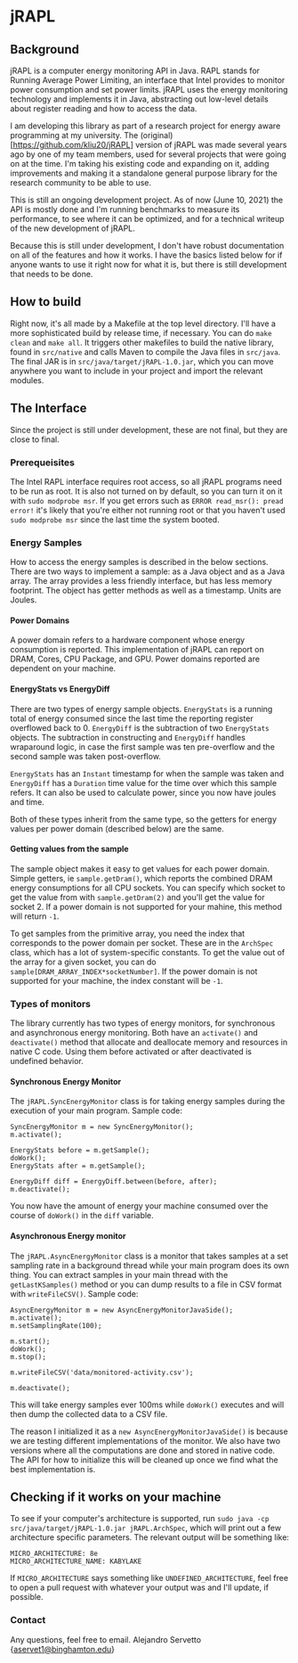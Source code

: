 # jRAPL

## Background
jRAPL is a computer energy monitoring API in Java. RAPL stands for Running Average Power Limiting, an interface that Intel provides to monitor power consumption
and set power limits. jRAPL uses the energy monitoring technology and implements it in Java, abstracting out low-level details about register reading and how to
access the data.

I am developing this library as part of a research project for energy aware programming at my university. The (original)[https://github.com/kliu20/jRAPL]
version of jRAPL was made several years ago by one of my team members, used for several projects that were going on at the time. I'm taking his existing
code and expanding on it, adding improvements and making it a standalone general purpose library for the research community to be able to use.

This is still an ongoing development project. As of now (June 10, 2021) the API is mostly done and I'm running benchmarks to measure its performance, to
see where it can be optimized, and for a technical writeup of the new development of jRAPL.

Because this is still under development, I don't have robust documentation on all of the features and how it works. I have the basics listed below for if
anyone wants to use it right now for what it is, but there is still development that needs to be done.

## How to build
Right now, it's all made by a Makefile at the top level directory. I'll have a more sophisticated build by release time, if necessary.
You can do `make clean` and `make all`. It triggers other makefiles to build the native library, found in `src/native` and calls Maven to compile the Java
files in `src/java`. The final JAR is in `src/java/target/jRAPL-1.0.jar`, which you can move anywhere you want to include in your project and import the
relevant modules.

## The Interface
Since the project is still under development, these are not final, but they are close to final.

### Prerequeisites
The Intel RAPL interface requires root access, so all jRAPL programs need to be run as root. It is also not turned on by default, so you can turn it on it
with `sudo modprobe msr`. If you get errors such as `ERROR read_msr(): pread error!` it's likely that you're either not running root or that you haven't
used `sudo modprobe msr` since the last time the system booted.

### Energy Samples
How to access the energy samples is described in the below sections. There are two ways to implement a sample: as a Java object and as a Java array.
The array provides a less friendly interface, but has less memory footprint. The object has getter methods as well as a timestamp. Units are Joules.
#### Power Domains
A power domain refers to a hardware component whose energy consumption is reported. This implementation of jRAPL can report on DRAM, Cores, CPU Package,
and GPU. Power domains reported are dependent on your machine.

#### EnergyStats vs EnergyDiff
There are two types of energy sample objects. `EnergyStats` is a running total of energy consumed since the last time the reporting register
overflowed back to 0. `EnergyDiff` is the subtraction of two `EnergyStats` objects. The subtraction in constructing and `EnergyDiff` handles wraparound
logic, in case the first sample was ten pre-overflow and the second sample was taken post-overflow.

`EnergyStats` has an `Instant` timestamp for when the sample was taken and `EnergyDiff` has a `Duration` time value for the time over which this sample
refers. It can also be used to calculate power, since you now have joules and time.

Both of these types inherit from the same type, so the getters for energy values per power domain (described below) are the same.

#### Getting values from the sample
The sample object makes it easy to get values for each power domain. Simple getters, ie `sample.getDram()`, which reports the combined DRAM energy
consumptions for all CPU sockets. You can specify which socket to get the value from with `sample.getDram(2)` and you'll get the value for socket 2.
If a power domain is not supported for your mahine, this method will return `-1`.

To get samples from the primitive array, you need the index that corresponds to the power domain per socket. These are in the `ArchSpec` class, which
has a lot of system-specific constants. To get the value out of the array for a given socket, you can do `sample[DRAM_ARRAY_INDEX*socketNumber]`. If
the power domain is not supported for your machine, the index constant will be `-1`.

### Types of monitors
The library currently has two types of energy monitors, for synchronous and asynchronous energy monitoring. Both have an `activate()` and `deactivate()`
method that allocate and deallocate memory and resources in native C code. Using them before activated or after deactivated is undefined behavior.

#### Synchronous Energy Monitor
The `jRAPL.SyncEnergyMonitor` class is for taking energy samples during the execution of your main program. Sample code:
```
SyncEnergyMonitor m = new SyncEnergyMonitor();
m.activate();

EnergyStats before = m.getSample();
doWork();
EnergyStats after = m.getSample();

EnergyDiff diff = EnergyDiff.between(before, after);
m.deactivate();
```
You now have the amount of energy your machine consumed over the course of `doWork()` in the `diff` variable.

#### Asynchronous Energy monitor
The `jRAPL.AsyncEnergyMonitor` class is a monitor that takes samples at a set sampling rate in a background thread while your main program does its own thing.
You can extract samples in your main thread with the `getLastKSamples()` method or you can dump results to a file in CSV format with `writeFileCSV()`.
Sample code:
```
AsyncEnergyMonitor m = new AsyncEnergyMonitorJavaSide();
m.activate();
m.setSamplingRate(100);

m.start();
doWork();
m.stop();

m.writeFileCSV('data/monitored-activity.csv');

m.deactivate();
```
This will take energy samples ever 100ms while `doWork()` executes and will then dump the collected data to a CSV file.

The reason I initialized it as a `new AsyncEnergyMonitorJavaSide()` is because we are testing different implementations of the monitor. We also have two
versions where all the computations are done and stored in native code. The API for how to initialize this will be cleaned up once we find what the best 
implementation is.

## Checking if it works on your machine
To see if your computer's architecture is supported, run `sudo java -cp src/java/target/jRAPL-1.0.jar jRAPL.ArchSpec`, which will print out a few architecture
specific parameters. The relevant output will be something like:
```
MICRO_ARCHITECTURE: 8e
MICRO_ARCHITECTURE_NAME: KABYLAKE
```
If `MICRO_ARCHITECTURE` says something like `UNDEFINED_ARCHITECTURE`, feel free to open a pull request with whatever your output was and I'll update, if possible.

### Contact
Any questions, feel free to email. Alejandro Servetto {aservet1@binghamton.edu}
